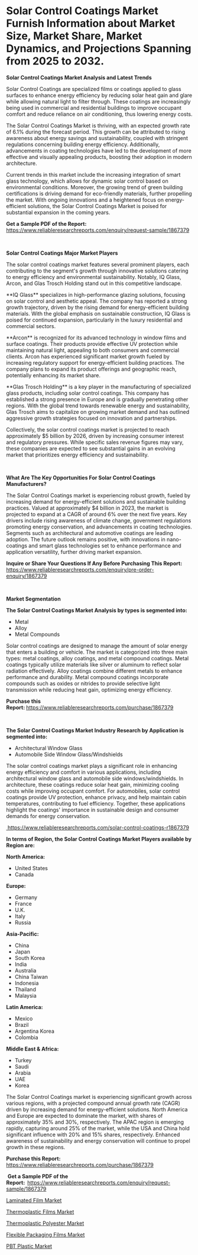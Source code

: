 <p><h1>Solar Control Coatings Market Furnish Information about Market Size, Market Share, Market Dynamics, and Projections Spanning from 2025 to 2032.</h1></p><p><strong>Solar Control Coatings Market Analysis and Latest Trends</strong></p>
<p><p>Solar Control Coatings are specialized films or coatings applied to glass surfaces to enhance energy efficiency by reducing solar heat gain and glare while allowing natural light to filter through. These coatings are increasingly being used in commercial and residential buildings to improve occupant comfort and reduce reliance on air conditioning, thus lowering energy costs.</p><p>The Solar Control Coatings Market is thriving, with an expected growth rate of 6.1% during the forecast period. This growth can be attributed to rising awareness about energy savings and sustainability, coupled with stringent regulations concerning building energy efficiency. Additionally, advancements in coating technologies have led to the development of more effective and visually appealing products, boosting their adoption in modern architecture.</p><p>Current trends in this market include the increasing integration of smart glass technology, which allows for dynamic solar control based on environmental conditions. Moreover, the growing trend of green building certifications is driving demand for eco-friendly materials, further propelling the market. With ongoing innovations and a heightened focus on energy-efficient solutions, the Solar Control Coatings Market is poised for substantial expansion in the coming years.</p></p>
<p><strong>Get a Sample PDF of the Report:&nbsp;</strong> <a href="https://www.reliableresearchreports.com/enquiry/request-sample/1867379?utm_campaign=24&utm_medium=2&utm_source=Github&utm_content=ia&utm_term=01042025&utm_id=solar-control-coatings">https://www.reliableresearchreports.com/enquiry/request-sample/1867379</a></p>
<p>&nbsp;</p>
<p><strong>Solar Control Coatings Major Market Players</strong></p>
<p><p>The solar control coatings market features several prominent players, each contributing to the segment's growth through innovative solutions catering to energy efficiency and environmental sustainability. Notably, IQ Glass, Arcon, and Glas Trosch Holding stand out in this competitive landscape.</p><p>**IQ Glass** specializes in high-performance glazing solutions, focusing on solar control and aesthetic appeal. The company has reported a strong growth trajectory, driven by the rising demand for energy-efficient building materials. With the global emphasis on sustainable construction, IQ Glass is poised for continued expansion, particularly in the luxury residential and commercial sectors.</p><p>**Arcon** is recognized for its advanced technology in window films and surface coatings. Their products provide effective UV protection while maintaining natural light, appealing to both consumers and commercial clients. Arcon has experienced significant market growth fueled by increasing regulatory support for energy-efficient building practices. The company plans to expand its product offerings and geographic reach, potentially enhancing its market share.</p><p>**Glas Trosch Holding** is a key player in the manufacturing of specialized glass products, including solar control coatings. This company has established a strong presence in Europe and is gradually penetrating other regions. With the global trend towards renewable energy and sustainability, Glas Trosch aims to capitalize on growing market demand and has outlined aggressive growth strategies focused on innovation and partnerships.</p><p>Collectively, the solar control coatings market is projected to reach approximately $5 billion by 2026, driven by increasing consumer interest and regulatory pressures. While specific sales revenue figures may vary, these companies are expected to see substantial gains in an evolving market that prioritizes energy efficiency and sustainability.</p></p>
<p>&nbsp;</p>
<p><strong>What Are The Key Opportunities For Solar Control Coatings Manufacturers?</strong></p>
<p><p>The Solar Control Coatings market is experiencing robust growth, fueled by increasing demand for energy-efficient solutions and sustainable building practices. Valued at approximately $4 billion in 2023, the market is projected to expand at a CAGR of around 6% over the next five years. Key drivers include rising awareness of climate change, government regulations promoting energy conservation, and advancements in coating technologies. Segments such as architectural and automotive coatings are leading adoption. The future outlook remains positive, with innovations in nano-coatings and smart glass technologies set to enhance performance and application versatility, further driving market expansion.</p></p>
<p><strong>Inquire or Share Your Questions If Any Before Purchasing This Report:</strong> <a href="https://www.reliableresearchreports.com/enquiry/pre-order-enquiry/1867379?utm_campaign=24&utm_medium=2&utm_source=Github&utm_content=ia&utm_term=01042025&utm_id=solar-control-coatings">https://www.reliableresearchreports.com/enquiry/pre-order-enquiry/1867379</a></p>
<p>&nbsp;</p>
<p><strong>Market Segmentation</strong></p>
<p><strong>The Solar Control Coatings Market Analysis by types is segmented into:</strong></p>
<p><ul><li>Metal</li><li>Alloy</li><li>Metal Compounds</li></ul></p>
<p><p>Solar control coatings are designed to manage the amount of solar energy that enters a building or vehicle. The market is categorized into three main types: metal coatings, alloy coatings, and metal compound coatings. Metal coatings typically utilize materials like silver or aluminum to reflect solar radiation effectively. Alloy coatings combine different metals to enhance performance and durability. Metal compound coatings incorporate compounds such as oxides or nitrides to provide selective light transmission while reducing heat gain, optimizing energy efficiency.</p></p>
<p><strong>Purchase this Report:&nbsp;</strong><a href="https://www.reliableresearchreports.com/purchase/1867379?utm_campaign=24&utm_medium=2&utm_source=Github&utm_content=ia&utm_term=01042025&utm_id=solar-control-coatings">https://www.reliableresearchreports.com/purchase/1867379</a></p>
<p>&nbsp;</p>
<p><strong>The Solar Control Coatings Market Industry Research by Application is segmented into:</strong></p>
<p><ul><li>Architectural Window Glass</li><li>Automobile Side Window Glass/Windshields</li></ul></p>
<p><p>The solar control coatings market plays a significant role in enhancing energy efficiency and comfort in various applications, including architectural window glass and automobile side windows/windshields. In architecture, these coatings reduce solar heat gain, minimizing cooling costs while improving occupant comfort. For automobiles, solar control coatings provide UV protection, enhance privacy, and help maintain cabin temperatures, contributing to fuel efficiency. Together, these applications highlight the coatings' importance in sustainable design and consumer demands for energy conservation.</p></p>
<p><a href="https://www.reliableresearchreports.com/solar-control-coatings-r1867379?utm_campaign=24&utm_medium=2&utm_source=Github&utm_content=ia&utm_term=01042025&utm_id=solar-control-coatings">&nbsp;https://www.reliableresearchreports.com/solar-control-coatings-r1867379</a></p>
<p><strong>In terms of Region, the Solar Control Coatings Market Players available by Region are:</strong></p>
<p>
    <p> <strong> North America: </strong>
        <ul>
            <li>United States</li>
            <li>Canada</li>
        </ul>
        </p> 
    <p> <strong> Europe: </strong>
        <ul>
            <li>Germany</li>
            <li>France</li>
            <li>U.K.</li>
            <li>Italy</li>
            <li>Russia</li>
        </ul>
        </p> 
    <p> <strong> Asia-Pacific: </strong>
        <ul>
            <li>China</li>
            <li>Japan</li>
            <li>South Korea</li>
            <li>India</li>
            <li>Australia</li>
            <li>China Taiwan</li>
            <li>Indonesia</li>
            <li>Thailand</li>
            <li>Malaysia</li>
        </ul>
        </p> 
    <p> <strong> Latin America: </strong>
        <ul>
            <li>Mexico</li>
            <li>Brazil</li>
            <li>Argentina Korea</li>
            <li>Colombia</li>
        </ul>
        </p> 
    <p> <strong> Middle East & Africa: </strong>
        <ul>
            <li>Turkey</li>
            <li>Saudi</li>
            <li>Arabia</li>
            <li>UAE</li>
            <li>Korea</li>
        </ul>
    </p>
    </p>
<p><p>The Solar Control Coatings market is experiencing significant growth across various regions, with a projected compound annual growth rate (CAGR) driven by increasing demand for energy-efficient solutions. North America and Europe are expected to dominate the market, with shares of approximately 35% and 30%, respectively. The APAC region is emerging rapidly, capturing around 25% of the market, while the USA and China hold significant influence with 20% and 15% shares, respectively. Enhanced awareness of sustainability and energy conservation will continue to propel growth in these regions.</p></p>
<p><strong>Purchase this Report: </strong><a href="https://www.reliableresearchreports.com/purchase/1867379?utm_campaign=24&utm_medium=2&utm_source=Github&utm_content=ia&utm_term=01042025&utm_id=solar-control-coatings">https://www.reliableresearchreports.com/purchase/1867379</a></p>
<p>&nbsp;<strong>Get a Sample PDF of the Report:&nbsp;&nbsp;</strong><a href="https://www.reliableresearchreports.com/enquiry/request-sample/1867379?utm_campaign=24&utm_medium=2&utm_source=Github&utm_content=ia&utm_term=01042025&utm_id=solar-control-coatings">https://www.reliableresearchreports.com/enquiry/request-sample/1867379</a></p>
<p><strong></strong></p>
<p><p><a href="https://github.com/bichukapac/Market-Research-Report-List-1/blob/main/laminated-film-market.md?utm_campaign=24&utm_medium=2&utm_source=Github&utm_content=ia&utm_term=01042025&utm_id=solar-control-coatings">Laminated Film Market</a></p><p><a href="https://github.com/laveeasaadrh/Market-Research-Report-List-1/blob/main/thermoplastic-films-market.md?utm_campaign=24&utm_medium=2&utm_source=Github&utm_content=ia&utm_term=01042025&utm_id=solar-control-coatings">Thermoplastic Films Market</a></p><p><a href="https://github.com/gassmkalay/Market-Research-Report-List-1/blob/main/thermoplastic-polyester-market.md?utm_campaign=24&utm_medium=2&utm_source=Github&utm_content=ia&utm_term=01042025&utm_id=solar-control-coatings">Thermoplastic Polyester Market</a></p><p><a href="https://github.com/ayondaylos/Market-Research-Report-List-1/blob/main/flexible-packaging-films-market.md?utm_campaign=24&utm_medium=2&utm_source=Github&utm_content=ia&utm_term=01042025&utm_id=solar-control-coatings">Flexible Packaging Films Market</a></p><p><a href="https://github.com/swaftaenglem/Market-Research-Report-List-1/blob/main/pbt-plastic-market.md?utm_campaign=24&utm_medium=2&utm_source=Github&utm_content=ia&utm_term=01042025&utm_id=solar-control-coatings">PBT Plastic Market</a></p></p>